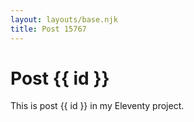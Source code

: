 ```yaml
---
layout: layouts/base.njk
title: Post 15767
---
```


# Post {{ id }}

This is post {{ id }} in my Eleventy project.
